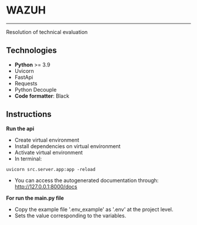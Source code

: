 # WAZUH

---

Resolution of technical evaluation

## Technologies

- **Python** >= 3.9 
- Uvicorn
- FastApi
- Requests
- Python Decouple
- **Code formatter**: Black

## Instructions

**Run the api**

- Create virtual environment
- Install dependencies on virtual environment
- Activate virtual environment
- In terminal:
```commandline
uvicorn src.server.app:app -reload
```
- You can access the autogenerated documentation through: http://127.0.0.1:8000/docs

**For run the main.py file**
- Copy the example file '.env_example' as '.env' at the project level.
- Sets the value corresponding to the variables.